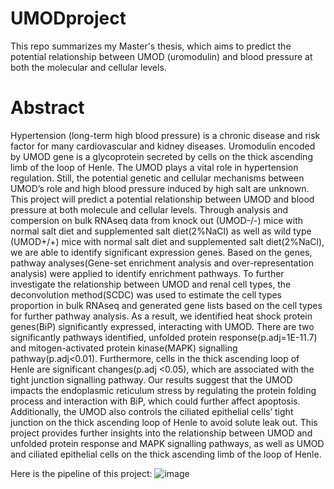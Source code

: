 # UMODproject
This repo summarizes my Master's thesis, which aims to predict the potential relationship between UMOD (uromodulin) and blood pressure at both the molecular and cellular levels.

# Abstract
Hypertension (long-term high blood pressure) is a chronic disease and risk factor for many cardiovascular and kidney diseases. Uromodulin encoded by UMOD gene is a glycoprotein secreted by cells on the thick ascending limb of the loop of Henle. The UMOD plays a vital role in hypertension regulation. Still, the potential genetic and cellular mechanisms between UMOD’s role and high blood pressure induced by high salt are unknown. This project will predict a potential relationship between UMOD and blood pressure at both molecule and cellular levels. Through analysis and compersion on bulk RNAseq data from knock out (UMOD-/-) mice with normal salt diet and supplemented salt diet(2%NaCl) as well as wild type (UMOD+/+) mice with normal salt diet and supplemented salt diet(2%NaCl), we are able to identify significant expression genes. Based on the genes, pathway analyses(Gene-set enrichment analysis and over-representation analysis) were applied to identify enrichment pathways. To further investigate the relationship between UMOD and renal cell types, the deconvolution method(SCDC) was used to estimate the cell types proportion in bulk RNAseq and generated gene lists based on the cell types for further pathway analysis. As a result, we identified heat shock protein genes(BiP) significantly expressed, interacting with UMOD. There are two significantly pathways identified, unfolded protein response(p.adj=1E-11.7) and mitogen-activated protein kinase(MAPK) signalling pathway(p.adj<0.01). Furthermore, cells in the thick ascending loop of Henle are significant changes(p.adj <0.05), which are associated with the tight junction signalling pathway. Our results suggest that the UMOD impacts the endoplasmic reticulum stress by regulating the protein folding process and interaction with BiP, which could further affect apoptosis. Additionally, the UMOD also controls the ciliated epithelial cells’ tight junction on the thick ascending loop of Henle to avoid solute leak out. This project provides further insights into the relationship between UMOD and unfolded protein response and MAPK signalling pathways, as well as UMOD and ciliated epithelial cells on the thick ascending limb of the loop of Henle.

Here is the pipeline of this project:
![image](https://github.com/SiyiSEA/UMODproject/assets/94650709/ba62f67b-4cd1-4db2-a596-dcc1601df9a3)
